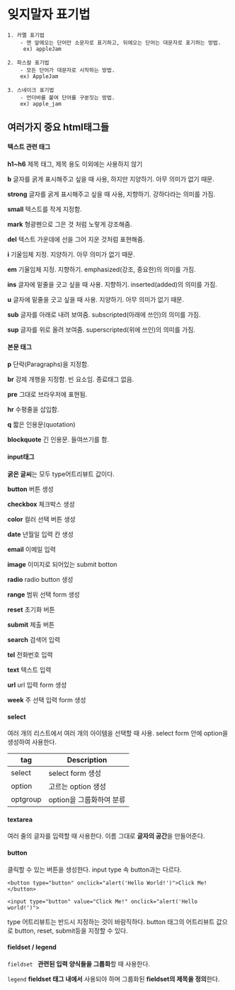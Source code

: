 # 잊지말자 표기법
    1. 카멜 표기법
        - 맨 앞에오는 단어만 소문자로 표기하고, 뒤에오는 단어는 대문자로 표기하는 방법.
         ex) appleJam

    2. 파스칼 표기법
        - 모든 단어가 대문자로 시작하는 방법. 
        ex) AppleJam
    
    3. 스네이크 표기법
        - 언더바를 붙여 단어를 구분짓는 방법. 
        ex) apple_jam

## 여러가지 중요 html태그들

#### 텍스트 관련 태그

**h1~h6**
제목 태그, 제목 용도 이외에는 사용하지 않기

**b**
글자를 굵게 표시해주고 싶을 때 사용, 하지만 지양하기. 아무 의미가 없기 때문.

**strong**
글자를 굵게 표시해주고 싶을 때 사용, 지향하기. 강하다라는 의미를 가짐.

**small**
텍스트를 작게 지정함.

**mark**
형광펜으로 그은 것 처럼 노랗게 강조해줌.

**del**
텍스트 가운데에 선을 그어 지운 것처럼 표현해줌.

**i**
기울임체 지정. 지양하기. 아무 의미가 없기 때문.

**em**
기울임체 지정. 지향하기. emphasized(강조, 중요한)의 의미를 가짐.

**ins**
글자에 밑줄을 긋고 싶을 때 사용. 지향하기. inserted(added)의 의미를 가짐.

**u**
글자에 밑줄을 긋고 싶을 때 사용. 지양하기. 아무 의미가 없기 때문.

**sub**
글자를 아래로 내려 보여줌. subscripted(아래에 쓰인)의 의미를 가짐. 

**sup**
글자를 위로 올려 보여줌. superscripted(위에 쓰인)의 의미를 가짐.

#### 본문 태그

**p**
단락(Paragraphs)을 지정함. 

**br**
강제 개행을 지정함. 빈 요소임. 종료태그 없음.

**pre**
그대로 브라우저에 표현됨.

**hr**
수평줄을 삽입함.

**q**
짧은 인용문(quotation)

**blockquote**
긴 인용문. 들여쓰기를 함.

#### input태그
**굵은 글씨**는 모두 type어트리뷰트 값이다.

**button**
버튼 생성

**checkbox**
체크박스 생성

**color**
컬러 선택 버튼 생성

**date**
년월일 입력 칸 생성

**email**
이메일 입력 

**image**
이미지로 되어있는 submit botton

**radio**
radio button 생성

**range**
범위 선택 form 생성

**reset**
초기화 버튼

**submit**
제출 버튼

**search**
검색어 입력

**tel**
전화번호 입력

**text**
텍스트 입력

**url**
url 입력 form 생성

**week**
주 선택 입력 form 생성

#### select

여러 개의 리스트에서 여러 개의 아이템을 선택할 때 사용.
select form 안에 option을 생성하여 사용한다.

tag | Description
-----|-----
select | select form 생성
option | 고르는 option 생성
optgroup | option을 그룹화하여 분류

#### textarea

여러 줄의 글자를 입력할 때 사용한다.
이름 그대로 **글자의 공간**을 만들어준다.

#### button

클릭할 수 있는 버튼을 생성한다. input type 속 button과는 다르다.
        
    <button type="button" onclick="alert('Hello World!')">Click Me!</button>

    <input type="button" value="Click Me!" onclick="alert('Hello world!')">

type 어트리뷰트는 반드시 지정하는 것이 바람직하다. button 태그의 어트리뷰트 값으로 button, reset, submit등을 지정할 수 있다.

#### fieldset / legend

`fieldset `
**관련된 입력 양식들을 그룹화**할 때 사용한다. 

`legend`
**fieldset 태그 내에서** 사용되야 하며 그룹화된 **fieldset의 제목을 정의**한다.